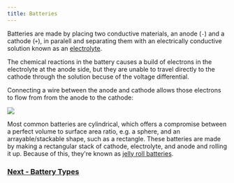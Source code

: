 ```yaml
---
title: Batteries
---
```


Batteries are made by placing two conductive materials, an anode (`-`) and a cathode (`+`), in paralell and separating them with an electrically conductive solution known as an [electrolyte](https://en.wikipedia.org/wiki/Electrolyte).

The chemical reactions in the battery causes a build of electrons in the electrolyte at the anode side, but they are unable to travel directly to the cathode through the solution becuse of the voltage differential. 

Connecting a wire between the anode and cathode allows those electrons to flow from from the anode to the cathode:

![](../Battery_Diagram.svg)

Most common batteries are cylindrical, which offers a compromise between a perfect volume to surface area ratio, e.g. a sphere, and an arrayable/stackable shape, such as a rectangle. These batteries are made by making a rectangular stack of cathode, electrolyte, and anode and rolling it up. Because of this, they're known as [jelly roll batteries](https://en.wikipedia.org/wiki/Jelly_roll_(battery)).

<!-- ### Battery Circuit Symbol

The circuit symbol for a battery is two uneven plates:


Something about these battery svgs... they won't build on the server

![Battery Circuit Symbol; two uneven plates at a short distance from each other.](/Common_Files/SingleCell_Battery.svg)

Batteries that have more than one cell, or a battery pack, have the plates repeated:

![](/Common_Files/MultiCell_Battery.svg)

In some circuit diagrams, they have polarity markings:

![](/Common_Files/SingleCell_Battery_w_Polarity.svg)

![](/Common_Files/MultiCell_Battery_w_Polarity.svg)

If no polarity markings are present, polarity can be reasoned by the mnemonic that the longer side has more (`+`), and the short side has less (`-`). -->

### [Next - Battery Types](../Battery_Types)

<br/>